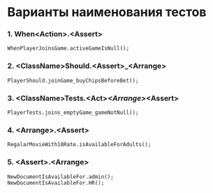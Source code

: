 # Варианты наименования тестов

### 1. When&lt;Action>.&lt;Assert>

```
WhenPlayerJoinsGame.activeGameIsNull();
```

### 2. &lt;ClassName>Should.&lt;Assert>_&lt;Arrange>

```
PlayerShould.joinGame_buyChipsBeforeBet();
```

### 3. &lt;ClassName>Tests.&lt;Act>_&lt;Arrange>_&lt;Assert>

```
PlayerTests.joins_emptyGame_gameNotNull();
```

### 4. &lt;Arrange>.&lt;Assert>

```
RegalarMovieWith18Rate.isAvailableForAdults();
```

### 5. &lt;Assert>.&lt;Arrange>

```
NewDocumentIsAvailableFor.admin();
NewDocumentIsAvailableFor.HR();
```